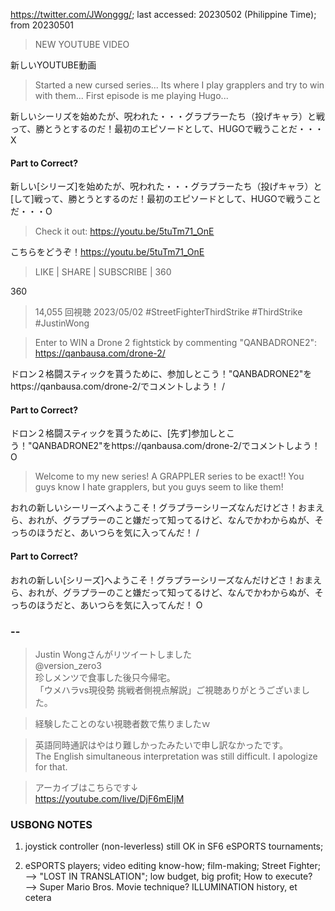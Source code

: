 https://twitter.com/JWonggg/; last accessed: 20230502 (Philippine Time); from 20230501

> NEW YOUTUBE VIDEO

新しいYOUTUBE動画

> Started a new cursed series...  Its where I play grapplers and try to win with them...  First episode is me playing Hugo...

新しいシーリズを始めたが、呪われた・・・グラプラーたち（投げキャラ）と戦って、勝とうとするのだ！最初のエピソードとして、HUGOで戦うことだ・・・X

#### Part to Correct?

新しい[シリーズ]を始めたが、呪われた・・・グラプラーたち（投げキャラ）と[して]戦って、勝とうとするのだ！最初のエピソードとして、HUGOで戦うことだ・・・O

> Check it out: https://youtu.be/5tuTm71_OnE

こちらをどうぞ！https://youtu.be/5tuTm71_OnE

> LIKE | SHARE | SUBSCRIBE | 360

360

> 14,055 回視聴  2023/05/02  #StreetFighterThirdStrike #ThirdStrike #JustinWong

> Enter to WIN a Drone 2 fightstick by commenting "⁠QANBADRONE2": https://qanbausa.com/drone-2/

ドロン２格闘スティックを貰うために、参加しとこう！"⁠QANBADRONE2"をhttps://qanbausa.com/drone-2/でコメントしよう！ /

#### Part to Correct?

ドロン２格闘スティックを貰うために、[先ず]参加しとこう！"⁠QANBADRONE2"をhttps://qanbausa.com/drone-2/でコメントしよう！ O

> Welcome to my new series! A GRAPPLER series to be exact!! You guys know I hate grapplers, but you guys seem to like them!

おれの新しいシーリーズへようこそ！グラプラーシリーズなんだけどさ！おまえら、おれが、グラプラーのこと嫌だって知ってるけど、なんでかわからぬが、そっちのほうだと、あいつらを気に入ってんだ！ / 

#### Part to Correct?

おれの新しい[シリーズ]へようこそ！グラプラーシリーズなんだけどさ！おまえら、おれが、グラプラーのこと嫌だって知ってるけど、なんでかわからぬが、そっちのほうだと、あいつらを気に入ってんだ！ O

### --


> Justin Wongさんがリツイートしました<br/>
> @version_zero3<br/>
> 珍しメンツで食事した後只今帰宅。<br/>
>「ウメハラvs現役勢 挑戦者側視点解説」ご視聴ありがとうございました。<br/>

> 経験したことのない視聴者数で焦りましたｗ<br/>

> 英語同時通訳はやはり難しかったみたいで申し訳なかったです。<br/>
> The English simultaneous interpretation was still difficult. I apologize for that.

> アーカイブはこちらです↓<br/>
https://youtube.com/live/DjF6mEIjM

### USBONG NOTES

1) joystick controller (non-leverless) still OK in SF6 eSPORTS tournaments;

2) eSPORTS players; video editing know-how; film-making; Street Fighter; <br/>
--> "LOST IN TRANSLATION"; low budget, big profit; How to execute?<br/>
--> Super Mario Bros. Movie technique? ILLUMINATION history, et cetera
